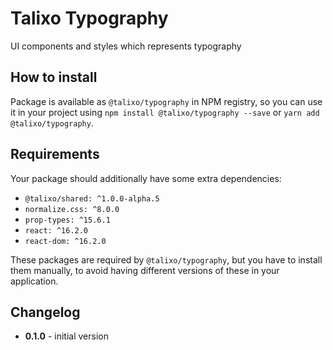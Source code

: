 # Talixo Typography

UI components and styles which represents typography

## How to install

Package is available as `@talixo/typography` in NPM registry, so you can use it in your project
using `npm install @talixo/typography --save` or `yarn add @talixo/typography`.

## Requirements

Your package should additionally have some extra dependencies:

- `@talixo/shared: ^1.0.0-alpha.5`
- `normalize.css: ^8.0.0`
- `prop-types: ^15.6.1`
- `react: ^16.2.0`
- `react-dom: ^16.2.0`

These packages are required by `@talixo/typography`, but you have to install them manually,
to avoid having different versions of these in your application.

## Changelog

- **0.1.0** - initial version
